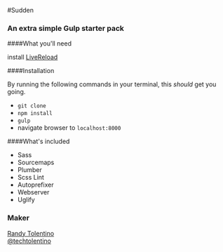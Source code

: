 #Sudden 
### An extra simple Gulp starter pack

####What you'll need  

install [LiveReload](https://chrome.google.com/webstore/detail/livereload/jnihajbhpnppcggbcgedagnkighmdlei?hl=en)

####Installation

By running the following commands in your terminal, this _should_ get you going.

- `git clone`
- `npm install`
- `gulp`
- navigate browser to `localhost:8000`  

####What's included

- Sass
- Sourcemaps
- Plumber
- Scss Lint
- Autoprefixer
- Webserver
- Uglify

### Maker
[Randy Tolentino](http://randytolentino.com/)  
[@techtolentino](https://twitter.com/techtolentino)